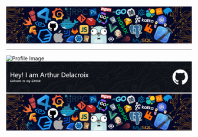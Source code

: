 ![](https://raw.githubusercontent.com/Arthur-Delacroix/Arthur-Delacroix/master/Pic/header_2.png)

<!--
这个是用来区分不同主题的，通过主题哦颜色决定使用哪个图片
<picture>
  <source media="(prefers-color-scheme: dark)" srcset="https://user-images.githubusercontent.com/25423296/163456776-7f95b81a-f1ed-45f7-b7ab-8fa810d529fa.png">
  <source media="(prefers-color-scheme: light)" srcset="https://user-images.githubusercontent.com/25423296/163456779-a8556205-d0a5-45e2-ac17-42d089e3c3f8.png">
  <img alt="Shows an illustrated sun in light mode and a moon with stars in dark mode." src="https://user-images.githubusercontent.com/25423296/163456779-a8556205-d0a5-45e2-ac17-42d089e3c3f8.png">
</picture>

![release](https://img.shields.io/badge/iOS-green.svg?color=42B883&logo=iOS) ![release](https://img.shields.io/badge/Android-green.svg?color=42B883&logo=Android&logoColor=white)
 ![release](https://img.shields.io/badge/-Unity-green.svg?color=42B883&logo=Unity) ![release](https://img.shields.io/badge/-Unreal%20Engine-green.svg?color=42B883&logo=Unreal-Engine) ![release](https://img.shields.io/badge/-C%20Sharp-green.svg?color=42B883&logo=C-Sharp) ![release](https://img.shields.io/badge/-C++-green.svg?color=42B883&logo=C++) ![release](https://img.shields.io/badge/-Python-green.svg?color=42B883&logo=Python&logoColor=white) ![release](https://img.shields.io/badge/-Blender-green.svg?color=42B883&logo=Blender&logoColor=white) ![release](https://img.shields.io/badge/-Bilibili-green.svg?color=42B883&logo=Bilibili3&logoColor=white)

![GitHub Streak](https://github-readme-streak-stats.herokuapp.com/?user=Arthur-Delacroix&theme=vue&hide_border=true)

[![](https://github-readme-activity-graph.vercel.app/graph?username=Arthur-Delacroix&theme=github-light)](https://github.com/ashutosh00710/github-readme-activity-graph)

![](https://github-readme-stats.anuraghazra1.vercel.app/api?username=Arthur-Delacroix&theme=vue&hide_border=true&hide_title=true&count_private=true)

![](https://github-readme-stats.vercel.app/api/top-langs/?username=Arthur-Delacroix&layout=compact&theme=vue&card_width=445&hide_border=true)

![](https://github-profile-trophy.vercel.app/?username=Arthur-Delacroix&theme=flat&column=3&margin-h=15&margin-w=15&&no-bg=true&no-frame=true)

---

[![](https://raw.githubusercontent.com/Arthur-Delacroix/Arthur-Delacroix/master/Pic/EnterBlog.png)](https://arthur-delacroix.github.io/)

<picture>
  <source media="(prefers-color-scheme: dark)" srcset="https://raw.githubusercontent.com/Arthur-Delacroix/Arthur-Delacroix/master/Pic/header_2.png">
  <source media="(prefers-color-scheme: light)" srcset="https://raw.githubusercontent.com/Arthur-Delacroix/Arthur-Delacroix/master/Pic/header_1.png">
</picture>

<picture>
  <source media="(prefers-color-scheme: dark)" srcset="https://github-readme-streak-stats.herokuapp.com/?user=Arthur-Delacroix&theme=vue&hide_border=true" align="center">
  <source media="(prefers-color-scheme: light)" srcset="https://github-readme-streak-stats.herokuapp.com/?user=Arthur-Delacroix&theme=github-dark&hide_border=true" align="center">
</picture>

![GitHub Streak](https://github-readme-streak-stats.herokuapp.com/?user=Arthur-Delacroix&theme=vue&hide_border=false)

![GitHub Streak](https://github-readme-streak-stats.herokuapp.com/?user=Arthur-Delacroix&theme=github-dark&hide_border=false)


![GitHub Streak](https://raw.githubusercontent.com/Arthur-Delacroix/Arthur-Delacroix/master/Pic/header_2.png)

![GitHub Streak](https://raw.githubusercontent.com/Arthur-Delacroix/Arthur-Delacroix/master/Pic/header_1.png)
-->

---

<!-- placeholder -->
   <img src="" id="profile-image" alt="Profile Image" />

   <!-- light mode -->
   <img src="https://raw.githubusercontent.com/Arthur-Delacroix/Arthur-Delacroix/master/Pic/header_1.png" id="light-mode-image" alt="Header 1" />

   <!-- dark mode -->
   <img src="https://raw.githubusercontent.com/Arthur-Delacroix/Arthur-Delacroix/master/Pic/header_2.png" id="dark-mode-image" alt="Header 2" />

   <script>
   const profileImage = document.getElementById("profile-image");
   const lightModeImage = document.getElementById("light-mode-image");
   const darkModeImage = document.getElementById("dark-mode-image");

   // 获取当前主题模式
   const currentTheme = window.matchMedia("(prefers-color-scheme: dark)").matches ? "dark" : "light";

   // 根据主题模式设置显示的图片
   if (currentTheme === "dark") {
     profileImage.src = darkModeImage.src;
   } else {
     profileImage.src = lightModeImage.src;
   }
   </script>